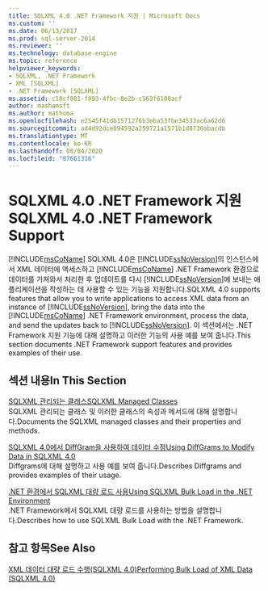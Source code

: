 ```yaml
---
title: SQLXML 4.0 .NET Framework 지원 | Microsoft Docs
ms.custom: ''
ms.date: 06/13/2017
ms.prod: sql-server-2014
ms.reviewer: ''
ms.technology: database-engine
ms.topic: reference
helpviewer_keywords:
- SQLXML, .NET Framework
- XML [SQLXML]
- .NET Framework [SQLXML]
ms.assetid: c18cf801-f893-4fbc-8e2b-c563f6108acf
author: mashamsft
ms.author: mathoma
ms.openlocfilehash: e2545f41db1571276b3eba53fbe34533ac6a62d6
ms.sourcegitcommit: ad4d92dce894592a259721a1571b1d8736abacdb
ms.translationtype: MT
ms.contentlocale: ko-KR
ms.lasthandoff: 08/04/2020
ms.locfileid: "87661316"
---
```

# <a name="sqlxml-40-net-framework-support"></a><span data-ttu-id="4d757-102">SQLXML 4.0 .NET Framework 지원</span><span class="sxs-lookup"><span data-stu-id="4d757-102">SQLXML 4.0 .NET Framework Support</span></span>
  [!INCLUDE[msCoName](../../includes/msconame-md.md)] <span data-ttu-id="4d757-103">SQLXML 4.0은 [!INCLUDE[ssNoVersion](../../includes/ssnoversion-md.md)]의 인스턴스에서 XML 데이터에 액세스하고 [!INCLUDE[msCoName](../../includes/msconame-md.md)] .NET Framework 환경으로 데이터를 가져와서 처리한 후 업데이트를 다시 [!INCLUDE[ssNoVersion](../../includes/ssnoversion-md.md)]에 보내는 애플리케이션을 작성하는 데 사용할 수 있는 기능을 지원합니다.</span><span class="sxs-lookup"><span data-stu-id="4d757-103">SQLXML 4.0 supports features that allow you to write applications to access XML data from an instance of [!INCLUDE[ssNoVersion](../../includes/ssnoversion-md.md)], bring the data into the [!INCLUDE[msCoName](../../includes/msconame-md.md)] .NET Framework environment, process the data, and send the updates back to [!INCLUDE[ssNoVersion](../../includes/ssnoversion-md.md)].</span></span> <span data-ttu-id="4d757-104">이 섹션에서는 .NET Framework 지원 기능에 대해 설명하고 이러한 기능의 사용 예를 보여 줍니다.</span><span class="sxs-lookup"><span data-stu-id="4d757-104">This section documents .NET Framework support features and provides examples of their use.</span></span>  
  
## <a name="in-this-section"></a><span data-ttu-id="4d757-105">섹션 내용</span><span class="sxs-lookup"><span data-stu-id="4d757-105">In This Section</span></span>  
 [<span data-ttu-id="4d757-106">SQLXML 관리되는 클래스</span><span class="sxs-lookup"><span data-stu-id="4d757-106">SQLXML Managed Classes</span></span>](../../relational-databases/sqlxml-annotated-xsd-schemas-xpath-queries/net-framework-classes/sqlxml-4-0-net-framework-support-managed-classes.md)  
 <span data-ttu-id="4d757-107">SQLXML 관리되는 클래스 및 이러한 클래스의 속성과 메서드에 대해 설명합니다.</span><span class="sxs-lookup"><span data-stu-id="4d757-107">Documents the SQLXML managed classes and their properties and methods.</span></span>  
  
 [<span data-ttu-id="4d757-108">SQLXML 4.0에서 DiffGram을 사용하여 데이터 수정</span><span class="sxs-lookup"><span data-stu-id="4d757-108">Using DiffGrams to Modify Data in SQLXML 4.0</span></span>](../../relational-databases/sqlxml-annotated-xsd-schemas-xpath-queries/diffgram/sqlxml-4-0-net-framework-support-using-diffgrams-to-modify-data.md)  
 <span data-ttu-id="4d757-109">Diffgrams에 대해 설명하고 사용 예를 보여 줍니다.</span><span class="sxs-lookup"><span data-stu-id="4d757-109">Describes Diffgrams and provides examples of their usage.</span></span>  
  
 [<span data-ttu-id="4d757-110">.NET 환경에서 SQLXML 대량 로드 사용</span><span class="sxs-lookup"><span data-stu-id="4d757-110">Using SQLXML Bulk Load in the .NET Environment</span></span>](../../relational-databases/sqlxml-annotated-xsd-schemas-xpath-queries/sqlxml-4-0-net-framework-support-using-bulk-load.md)  
 <span data-ttu-id="4d757-111">.NET Framework에서 SQLXML 대량 로드를 사용하는 방법을 설명합니다.</span><span class="sxs-lookup"><span data-stu-id="4d757-111">Describes how to use SQLXML Bulk Load with the .NET Framework.</span></span>  
  
## <a name="see-also"></a><span data-ttu-id="4d757-112">참고 항목</span><span class="sxs-lookup"><span data-stu-id="4d757-112">See Also</span></span>  
 [<span data-ttu-id="4d757-113">XML 데이터 대량 로드 수행&#40;SQLXML 4.0&#41;</span><span class="sxs-lookup"><span data-stu-id="4d757-113">Performing Bulk Load of XML Data &#40;SQLXML 4.0&#41;</span></span>](../../relational-databases/sqlxml-annotated-xsd-schemas-xpath-queries/bulk-load-xml/performing-bulk-load-of-xml-data-sqlxml-4-0.md)  
  
  
